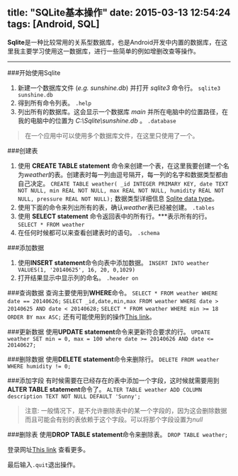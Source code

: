 title: "SQLite基本操作"
date: 2015-03-13 12:54:24
tags: [Android, SQL]
---

**Sqlite**是一种比较常用的关系型数据库，也是Android开发中内置的数据库，在这里我主要学习使用这一数据库，进行一些简单的例如增删改查等操作。

<!-- more -->

---

###开始使用Sqlite
1. 新建一个数据库文件 (*e.g. sunshine.db*) 并打开 *sqlite3* 命令行。
`sqlite3 sunshine.db`
2. 得到所有命令列表。
`.help` 
3. 列出所有的数据库。这会显示一个数据库 *main* 并所在电脑中的位置路径，在我的电脑中的位置为 *C:\Sqlite\sunshine.db* 。
`.database`

> 在一个应用中可以使用多个数据库文件，在这里只使用了一个。

###创建表
1. 使用 **CREATE TABLE statement** 命令来创建一个表，在这里我要创建一个名为*weather*的表。创建表时每一列由逗号隔开，每一列的名字和数据类型都由自己决定。
`CREATE TABLE weather( _id INTEGER PRIMARY KEY, date TEXT NOT NULL, min REAL NOT NULL, max REAL NOT NULL, humidity REAL NOT NULL, pressure REAL NOT NULL);`
数据类型详细信息 [Sqlite data type](http://www.tutorialspoint.com/sqlite/sqlite_data_types.htm)。
2.  使用下面的命令来列出所有的表，确认*weather*表已经被创建。
`.tables`
3. 使用 **SELECT statement** 命令返回表中的所有行。***表示所有的行。
`SELECT * FROM weather`
4. 在任何时候都可以来查看创建表时的语句。
`.schema`

###添加数据
1. 使用**INSERT statement**命令向表中添加数据。
`INSERT INTO weather VALUES(1, '20140625', 16, 20, 0,1029)`
2. 打开结果显示中显示列的命名。
`.header on`

###查询数据
查询主要使用到**WHERE**命令。
`SELECT * FROM weather WHERE date == 20140626;`
`SELECT _id,date,min,max FROM weather WHERE date > 20140625 AND date < 20140628;`
`SELECT * FROM weather WHERE min >= 18 ORDER BY max ASC;`
还有可能使用到的操作[This link](http://www.tutorialspoint.com/sqlite/sqlite_operators.htm)。

###更新数据
使用**UPDATE statement**命令来更新符合要求的行。
`UPDATE weather SET min = 0, max = 100 where date >= 20140626 AND date <= 20140627;`

###删除数据
使用**DELETE statement**命令来删除行。
`DELETE FROM weather WHERE humidity != 0;`

###添加字段
有时候需要在已经存在的表中添加一个字段，这时候就需要用到**ALTER TABLE statement**命令了。
`ALTER TABLE weather ADD COLUMN description TEXT NOT NULL DEFAULT 'Sunny';`
> 注意: 一般情况下，是不允许删除表中的某一个字段的，因为这会删除数据而且可能会有别的表依赖于这个字段。可以将那个字段设置为*null*

###删除表
使用**DROP TABLE statement**命令来删除表。
`DROP TABLE weather;`

登录网址[This link](http://www.sqlite.org/cli.html) 查看更多。

最后输入`.quit`退出操作。